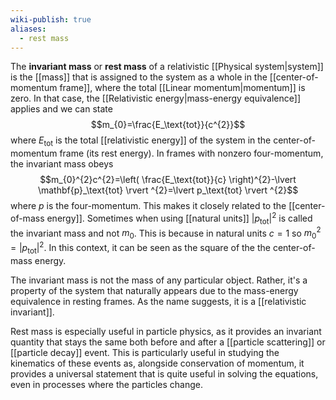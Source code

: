 ```yaml
---
wiki-publish: true
aliases:
  - rest mass
---
```

The **invariant mass** or **rest mass** of a relativistic [[Physical system|system]] is the [[mass]] that is assigned to the system as a whole in the [[center-of-momentum frame]], where the total [[Linear momentum|momentum]] is zero. In that case, the [[Relativistic energy|mass-energy equivalence]] applies and we can state
$$m_{0}=\frac{E_\text{tot}}{c^{2}}$$
where $E_\text{tot}$ is the total [[relativistic energy]] of the system in the center-of-momentum frame (its rest energy). In frames with nonzero four-momentum, the invariant mass obeys
$$m_{0}^{2}c^{2}=\left( \frac{E_\text{tot}}{c} \right)^{2}-\lvert \mathbf{p}_\text{tot} \rvert ^{2}=\lvert p_\text{tot} \rvert ^{2}$$
where $p$ is the four-momentum. This makes it closely related to the [[center-of-mass energy]]. Sometimes when using [[natural units]] $\lvert p_\text{tot} \rvert^{2}$ is called the invariant mass and not $m_{0}$. This is because in natural units $c=1$ so $m_{0}^{2}=\lvert p_\text{tot} \rvert^{2}$. In this context, it can be seen as the square of the the center-of-mass energy.

The invariant mass is not the mass of any particular object. Rather, it's a property of the system that naturally appears due to the mass-energy equivalence in resting frames. As the name suggests, it is a [[relativistic invariant]].

Rest mass is especially useful in particle physics, as it provides an invariant quantity that stays the same both before and after a [[particle scattering]] or [[particle decay]] event. This is particularly useful in studying the kinematics of these events as, alongside conservation of momentum, it provides a universal statement that is quite useful in solving the equations, even in processes where the particles change.